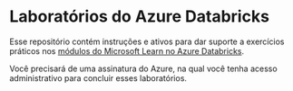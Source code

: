 # Laboratórios do Azure Databricks

Esse repositório contém instruções e ativos para dar suporte a exercícios práticos nos [módulos do Microsoft Learn no Azure Databricks](https://docs.microsoft.com/training/paths/data-engineer-azure-databricks/).

Você precisará de uma assinatura do Azure, na qual você tenha acesso administrativo para concluir esses laboratórios.
